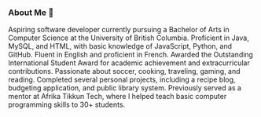 ### About Me 🔭

<!--
**mnkd246/mnkd246** is a ✨ _special_ ✨ repository because its `README.md` (this file) appears on your GitHub profile.

Here are some ideas to get you started:

- 🔭 I’m currently working on ...
- 🌱 I’m currently learning ...
- 👯 I’m looking to collaborate on ...
- 🤔 I’m looking for help with ...
- 💬 Ask me about ...
- 📫 How to reach me: ...
- 😄 Pronouns: ...
- ⚡ Fun fact: ...
-->

Aspiring software developer currently pursuing a Bachelor of Arts in Computer Science at the University of British Columbia. Proficient in Java, MySQL, and HTML, with basic knowledge of JavaScript, Python, and GitHub. Fluent in English and proficient in French. Awarded the Outstanding International Student Award for academic achievement and extracurricular contributions. Passionate about soccer, cooking, traveling, gaming, and reading. Completed several personal projects, including a recipe blog, budgeting application, and public library system. Previously served as a mentor at Afrika Tikkun Tech, where I helped teach basic computer programming skills to 30+ students.
